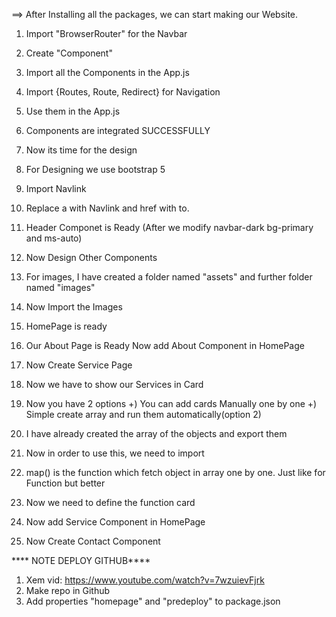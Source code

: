 ==> After Installing all the packages, we can start making our Website. 

1. Import "BrowserRouter" for the Navbar

2. Create "Component"

3. Import all the Components in the App.js

4. Import {Routes, Route, Redirect} for Navigation

5. Use them in the App.js

6. Components are integrated SUCCESSFULLY

7. Now its time for the design

8. For Designing we use bootstrap 5

9. Import Navlink

10. Replace a with Navlink and href with to.

11. Header Componet is Ready (After we modify navbar-dark bg-primary and ms-auto)

12. Now Design Other Components

13. For images, I have created a folder named "assets" and further folder named "images"

14. Now Import the Images

15. HomePage is ready

16. Our About Page is Ready
    Now add About Component in HomePage

17. Now Create Service Page

18. Now we have to show our Services in Card

19. Now you have 2 options
+) You can add cards Manually one by one
+) Simple create array and run them automatically(option 2)

20. I have already created the array of the objects and export them

21. Now in order to use this, we need to import

22. map() is the function which fetch object in array one by one. Just like for Function but better

23. Now we need to define the function card

24. Now add Service Component in HomePage

25. Now Create Contact Component


**** NOTE DEPLOY GITHUB****
1. Xem vid: https://www.youtube.com/watch?v=7wzuievFjrk
2. Make repo in Github
3. Add properties "homepage" and "predeploy" to package.json